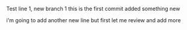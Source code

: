 
Test line 1, new branch 1
this is the first commit
added something new

i'm going to add another new line
but first let me review and add more
